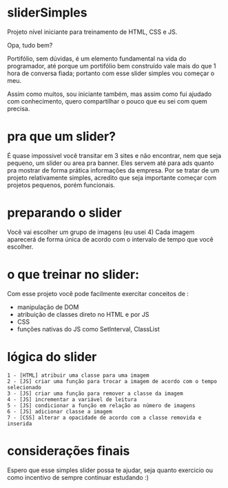 # sliderSimples
Projeto nível iniciante para treinamento de HTML, CSS e JS.


Opa, tudo bem?

Portifólio, sem dúvidas, é um elemento fundamental na vida do programador, até porque um portifólio bem construído vale mais do que 1 hora de conversa fiada; portanto com esse slider simples vou começar o meu.

Assim como muitos, sou iniciante também, mas assim como fui ajudado com conhecimento, quero compartilhar o pouco que eu sei com quem precisa.



# pra que um slider?
É quase impossivel você transitar em 3 sites e não encontrar, nem que seja pequeno, um slider ou area pra banner. Eles servem até para ads quanto pra mostrar de forma prática informações da empresa.
Por se tratar de um projeto relativamente simples, acredito que seja importante começar com projetos pequenos, porém funcionais.

# preparando o slider
Você vai escolher um grupo de imagens (eu usei 4)
Cada imagem aparecerá de forma única de acordo com o intervalo de tempo que você escolher.

# o que treinar no slider:
Com esse projeto você pode facilmente exercitar conceitos de :
  - manipulação de DOM
  - atribuição de classes direto no HTML e por JS
  - CSS
  - funções nativas do JS como SetInterval, ClassList
  
# lógica do slider
    1 - [HTML] atribuir uma classe para uma imagem
    2 - [JS] criar uma função para trocar a imagem de acordo com o tempo selecionado
    3 - [JS] criar uma função para remover a classe da imagem
    4 - [JS] incrementar a variável de leitura
    5 - [JS] condicionar a função em relação ao número de imagens
    6 - [JS] adicionar classe a imagem
    7 - [CSS] alterar a opacidade de acordo com a classe removida e inserida
  
# considerações finais
  
  Espero que esse simples slider possa te ajudar, seja quanto exercicio ou como incentivo de sempre continuar estudando :)
